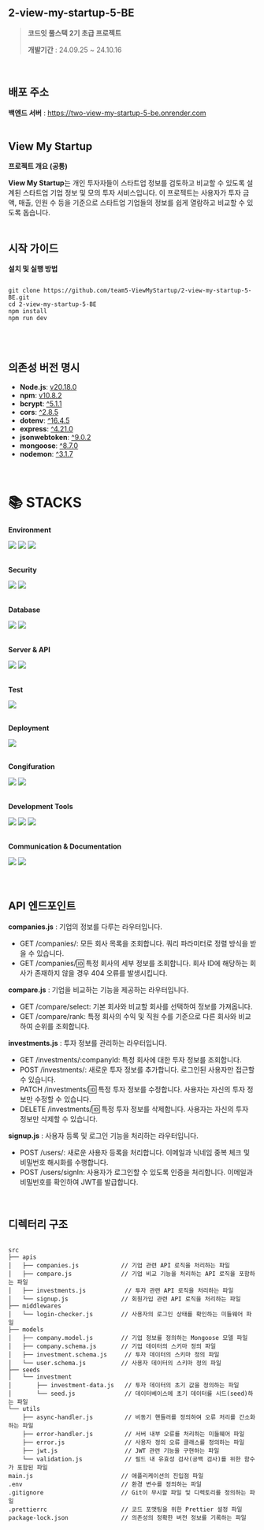 ## 2-view-my-startup-5-BE

> **코드잇 풀스택 2기 초급 프로젝트**
> 
> **개발기간** : 24.09.25 ~ 24.10.16
<br>

## 배포 주소
**백엔드 서버** : https://two-view-my-startup-5-be.onrender.com
<br><br>

## View My Startup
**프로젝트 개요 (공통)**

**View My Startup**는 개인 투자자들이 스타트업 정보를 검토하고 비교할 수 있도록 설계된 스타트업 기업 정보 및 모의 투자 서비스입니다. 이 프로젝트는 사용자가 투자 금액, 매출, 인원 수 등을 기준으로 스타트업 기업들의 정보를 쉽게 열람하고 비교할 수 있도록 돕습니다.
<br><br>

## 시작 가이드
**설치 및 실행 방법**
<pre>
<code>
git clone https://github.com/team5-ViewMyStartup/2-view-my-startup-5-BE.git
cd 2-view-my-startup-5-BE
npm install
npm run dev
</code>
</pre>
<br>

## 의존성 버전 명시
- **Node.js**: [v20.18.0](https://nodejs.org/en/)
- **npm**: [v10.8.2](https://www.npmjs.com/)
- **bcrypt**: [^5.1.1](https://www.npmjs.com/package/bcrypt)
- **cors**: [^2.8.5](https://www.npmjs.com/package/cors)
- **dotenv**: [^16.4.5](https://www.npmjs.com/package/dotenv)
- **express**: [^4.21.0](https://expressjs.com/)
- **jsonwebtoken**: [^9.0.2](https://www.npmjs.com/package/jsonwebtoken)
- **mongoose**: [^8.7.0](https://mongoosejs.com/)
- **nodemon**: [^3.1.7](https://nodemon.io/)

<br>

<div align=left><h1>📚 STACKS</h1></div>

**Environment**
<div align=left> 
  <img src="https://img.shields.io/badge/VS%20Code-007ACC?style=for-the-badge&logo=visual-studio-code&logoColor=white">
  <img src="https://img.shields.io/badge/git-F05032?style=for-the-badge&logo=git&logoColor=white">
  <img src="https://img.shields.io/badge/github-181717?style=for-the-badge&logo=github&logoColor=white">
  <br><br>
</div>

**Security**
<div align=left>
  <img src="https://img.shields.io/badge/bcrypt-EFBA00?style=for-the-badge&logo=bcrypt&logoColor=white">
  <img src="https://img.shields.io/badge/JSON%20Web%20Tokens-000000?style=for-the-badge&logo=json-web-tokens&logoColor=white">
  <br><br>
</div>

**Database**
<div align=left>
  <img src="https://img.shields.io/badge/mongoDB-47A248?style=for-the-badge&logo=MongoDB&logoColor=white">
  <img src="https://img.shields.io/badge/mongoose-880000?style=for-the-badge&logo=mongoose&logoColor=white">
  <br><br>
</div>

**Server & API**
<div align=left>
  <img src="https://img.shields.io/badge/express-000000?style=for-the-badge&logo=express&logoColor=white">
  <img src="https://img.shields.io/badge/CORS-000000?style=for-the-badge&logo=fastly&logoColor=white">
  <br><br>
</div>

**Test**
<div align=left>
  <img src="https://img.shields.io/badge/Postman-FF6C37?style=for-the-badge&logo=postman&logoColor=white">
  <br><br>
</div>

**Deployment**
<div align=left>
  <img src="https://img.shields.io/badge/Render-5D24A2?style=for-the-badge&logo=render&logoColor=white">
  <br><br>
</div>

**Congifuration**
<div align=left>
  <img src="https://img.shields.io/badge/NPM-CB3837?style=for-the-badge&logo=npm&logoColor=white">
  <img src="https://img.shields.io/badge/dotenv-1A4A7D?style=for-the-badge&logo=dotenv&logoColor=white">
  <br><br>
</div>

**Development Tools**
<div align=left>
  <img src="https://img.shields.io/badge/javascript-F7DF1E?style=for-the-badge&logo=javascript&logoColor=black">
  <img src="https://img.shields.io/badge/node.js-339933?style=for-the-badge&logo=Node.js&logoColor=white">
  <img src="https://img.shields.io/badge/Nodemon-76D04B?style=for-the-badge&logo=nodemon&logoColor=white">
  <br><br>
</div>

**Communication & Documentation**
<div align=left>
  <img src="https://img.shields.io/badge/Notion-000000?style=for-the-badge&logo=notion&logoColor=white">
  <img src="https://img.shields.io/badge/Slack-4A154B?style=for-the-badge&logo=slack&logoColor=white">
  <br><br>
</div>
<br>

## API 엔드포인트

**companies.js** : 기업의 정보를 다루는 라우터입니다.
- GET /companies/: 모든 회사 목록을 조회합니다. 쿼리 파라미터로 정렬 방식을 받을 수 있습니다.
- GET /companies/:id: 특정 회사의 세부 정보를 조회합니다. 회사 ID에 해당하는 회사가 존재하지 않을 경우 404 오류를 발생시킵니다.

**compare.js** : 기업을 비교하는 기능을 제공하는 라우터입니다.
- GET /compare/select: 기본 회사와 비교할 회사를 선택하여 정보를 가져옵니다.
- GET /compare/rank: 특정 회사의 수익 및 직원 수를 기준으로 다른 회사와 비교하여 순위를 조회합니다.

**investments.js** : 투자 정보를 관리하는 라우터입니다.
- GET /investments/:companyId: 특정 회사에 대한 투자 정보를 조회합니다.
- POST /investments/: 새로운 투자 정보를 추가합니다. 로그인된 사용자만 접근할 수 있습니다.
- PATCH /investments/:id: 특정 투자 정보를 수정합니다. 사용자는 자신의 투자 정보만 수정할 수 있습니다.
- DELETE /investments/:id: 특정 투자 정보를 삭제합니다. 사용자는 자신의 투자 정보만 삭제할 수 있습니다.
  
**signup.js** : 사용자 등록 및 로그인 기능을 처리하는 라우터입니다.
- POST /users/: 새로운 사용자 등록을 처리합니다. 이메일과 닉네임 중복 체크 및 비밀번호 해시화를 수행합니다.
- POST /users/signIn: 사용자가 로그인할 수 있도록 인증을 처리합니다. 이메일과 비밀번호를 확인하여 JWT를 발급합니다.
<br>

## 디렉터리 구조
<pre>
<code>
src
├── apis
│   ├── companies.js            // 기업 관련 API 로직을 처리하는 파일
│   ├── compare.js              // 기업 비교 기능을 처리하는 API 로직을 포함하는 파일
│   ├── investments.js           // 투자 관련 API 로직을 처리하는 파일
│   └── signup.js               // 회원가입 관련 API 로직을 처리하는 파일
├── middlewares
│   └── login-checker.js        // 사용자의 로그인 상태를 확인하는 미들웨어 파일
├── models
│   ├── company.model.js        // 기업 정보를 정의하는 Mongoose 모델 파일
│   ├── company.schema.js       // 기업 데이터의 스키마 정의 파일
│   ├── investment.schema.js     // 투자 데이터의 스키마 정의 파일
│   └── user.schema.js          // 사용자 데이터의 스키마 정의 파일
├── seeds
│   └── investment
│       ├── investment-data.js   // 투자 데이터의 초기 값을 정의하는 파일
│       └── seed.js              // 데이터베이스에 초기 데이터를 시드(seed)하는 파일
└── utils
    ├── async-handler.js         // 비동기 핸들러를 정의하여 오류 처리를 간소화하는 파일
    ├── error-handler.js         // 서버 내부 오류를 처리하는 미들웨어 파일
    ├── error.js                 // 사용자 정의 오류 클래스를 정의하는 파일
    ├── jwt.js                   // JWT 관련 기능을 구현하는 파일
    └── validation.js            // 필드 내 유효성 검사(공백 검사)를 위한 함수가 포함된 파일
main.js                         // 애플리케이션의 진입점 파일
.env                            // 환경 변수를 정의하는 파일
.gitignore                      // Git이 무시할 파일 및 디렉토리를 정의하는 파일
.prettierrc                     // 코드 포맷팅을 위한 Prettier 설정 파일
package-lock.json               // 의존성의 정확한 버전 정보를 기록하는 파일
</code>
</pre>
